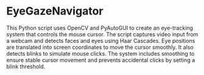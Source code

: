 # EyeGazeNavigator

This Python script uses OpenCV and PyAutoGUI to create an eye-tracking system that controls the mouse cursor. The script captures video input from a webcam and detects faces and eyes using Haar Cascades. Eye positions are translated into screen coordinates to move the cursor smoothly. It also detects blinks to simulate mouse clicks. The system includes smoothing to ensure stable cursor movement and prevents accidental clicks by setting a blink threshold.
